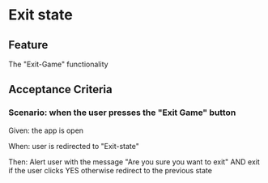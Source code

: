 # Exit state

## Feature

The "Exit-Game" functionality

## Acceptance Criteria

### Scenario: when the user presses the "Exit Game" button

  Given: the app is open

  When: user is redirected to "Exit-state"

  Then: Alert user with the message
  "Are you sure you want to exit" AND
  exit if the user clicks YES otherwise
  redirect to the previous state
